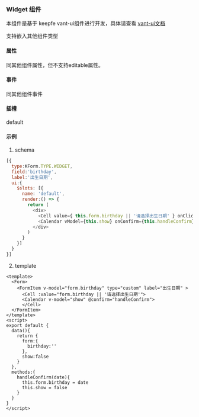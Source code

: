 ### Widget 组件
本组件是基于 keepfe vant-ui组件进行开发，具体请查看 [vant-ui文档](https://phab.gotokeep.com/diffusion/NPMPKGVANTUI/browse/master/)

支持嵌入其他组件类型

#### 属性

同其他组件属性，但不支持editable属性。

#### 事件
同其他组件事件 

#### 插槽

default

#### 示例
1. schema
```js
[{
  type:KForm.TYPE.WIDGET,
  field:'birthday',
  label:'出生日期',
  ui:{
    $slots: [{ 
      name: 'default',
      render:() => {
        return (
          <div>
            <Cell value={ this.form.birthday || '请选择出生日期' } onClick={()=>{this.show = true}}></Cell>
            <Calendar vModel={this.show} onConfirm={this.handleConfirm}/>
          </div>
        )
      }
    }]
  }
}]
```
2. template
```vue
<template>
  <Form>
    <FormItem v-model="form.birthday" type="custom" label="出生日期" >
      <Cell :value="form.birthday || '请选择出生日期'">
      <Calendar v-model="show" @confirm="handleConfirm">
      </Cell>
  </FormItem>
</template>
<script>
export default {
  data(){
    return {
      form:{
        birthday:''
      },
      show:false
    }
  },
  methods:{
    handleConfirm(date){
      this.form.birthday = date
      this.show = false
    }
  }
}
</script>
```